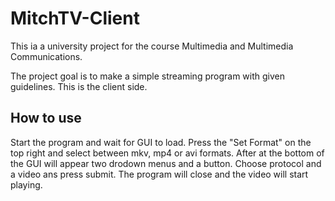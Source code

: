 # MitchTV-Client
This ia a university project for the course Multimedia and Multimedia Communications.

The project goal is to make a simple streaming program with given guidelines.
This is the client side.

## How to use
Start the program and wait for GUI to load. Press the "Set Format"  on the top right and select between mkv, mp4 or avi formats.
After at the bottom of the GUI will appear two drodown menus and a button. Choose protocol and a video ans press submit.
The program will close and the video will start playing.
